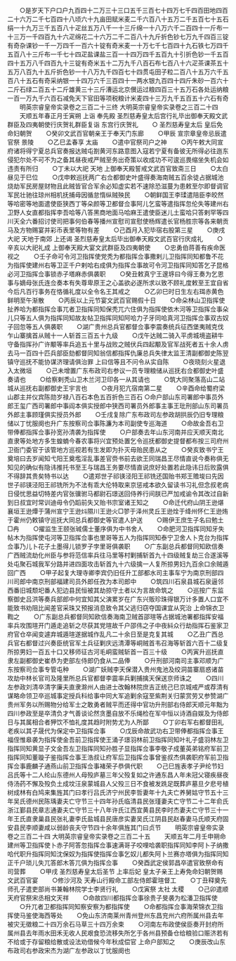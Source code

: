 <!-- { "loadSidebar": true } -->
　　○是岁天下户口户九百四十二万三十三口五千三百七十四万七千四百田地四百二十六万二千七百四十八顷六十九亩田赋米麦二千六百八十五万二千五百七十五石绢一十九万三千五百八十疋丝五万八千一十三斤绵一十八万六千二百四十一斤布一十三万一千四百九十六疋绵花二十六万二千二百八十九斤折色钞七万九千四百三锭有奇杂课钞一千一万四千一百六十锭有奇米麦一十万七千七百四十九石铁七万四千五百八十三斤布一千七十四疋盐课盐三百一十四万四千五百九十引折色钞一千五百四十五万八千四百九十三锭有奇米五十二万九千八百石布七百八十六疋茶课茶五十五万八百九十五斤折色钞一十八万九千四百七十四贯屯田子粒二百八十五万六千五百八十五石有奇采纳银一十四万六千三百四十一两水银九百四十四斤朱砂一百六十二斤石绿二百五十二斤雄黄三十三斤漕运北京儧运过粮四百三十五万石各处运纳粮一百一万九千六百石减免天下官田等项税粮计米麦四十三万九千五百五十六石有奇
　　明英宗睿皇帝实录卷之三百二十三终
大明英宗睿皇帝实录卷之三百二十四
　　天顺五年春正月壬寅朔  上诣  奉先殿  圣烈慈寿皇太后宫行礼毕出御奉天殿文武群臣及四夷朝使行庆贺礼群臣复诣  东宫行庆贺礼
　　○  圣烈慈寿皇太后  皇后免命妇朝贺
　　○癸卯文武百官朝亲王于奉天门东廊
　　○甲辰  宣宗章皇帝忌辰遣官祭  景陵
　　○乙巳孟春享  太庙
　　○遣中官祭司户之神
　　○丙午敕大同宣府诸将得宁夏总兵官奏报达贼屯劄黄河东路意图入寇若宁夏有备彼无所得必往迤东侵犯尔处不可不为之备其昼夜戒严贼至务出奇策以收成功不可逡巡畏缩坐失机会如违责有所归
　　○丁未以大祀  天地  上御奉天殿誓戒文武百官致斋三日
　　○太白昼见于巳位
　　○戊申敕巡抚两广右佥都御史叶盛得奏海南贼五百余徒占据城池烧劫军民房屋财物且此贼皆官合军余必知虚实若不速除恐滋蔓为患敕至尔即督调官军民壮驰往琼州相机抚捕毋因循怠惰纵贼殃民
　　○朝鲜国王李瑈遣陪臣李皎然等哈密等地面遣使臣狭西丁等朵颜等卫都督佥事阿儿乞蛮等遣指挥忽伦失等建州右卫野人女直都指挥李吾哈等八答黑商地面马哈麻王遣使臣迷儿土蛮哈只答剌罕等四川天全六番招讨使司把事何伯春等播州宣慰司宣慰使杨辉遣长官杨胜宗等各来朝贡马及方物赐宴并彩币表里等物有差
　　○己酉月入犯毕宿右股第三星
　　○庚戌大祀  天地于南郊  上还谒  圣烈慈寿皇太后毕出御奉天殿文武百官行庆成礼
　　○辛亥以大祀礼成  上御奉天殿大宴文武群臣及四夷朝使
　　○忠勇伯蒋善有疾命医视之
　　○壬子命可令河卫指挥使党秃为都指挥佥事撒剌儿卫指挥同知都鲁不花为指挥使建州右等卫正千户剌哈右成俱为指挥佥事故可令河卫指挥同知答乞子昆格必河卫指挥佥事锁赤子塔麻赤俱袭职
　　○癸丑敕真宁王邃垿曰今得王奏为乞恩事与嫡母张氏连佥奏本有失尊卑原王之心盖欲必遂所求以致不顾礼度敕至王宜自省今后凡百行事务在恪循礼度以全令名王其戒之
　　○乙卯巳时日生左右珥赤黄色鲜明至午渐散
　　○丙辰以上元节宴文武百官赐假十日
　　○命朵林山卫指挥使扯养哈为都指挥佥事兀者卫指挥同知保秃兀六住俱为指挥使依木河等卫指挥佥事朵儿只等五人俱为指挥同知故友帖卫指挥同知阿哈力子牙同哈真河卫指挥佥事双古奴子回忽等五人俱袭职
　　○湖广贵州总兵官都督佥事李震奏统兵征西堡夷贼克伐乍山寨擒首从贼十一人斩首三百五十九级
　　○戊午达贼二骑入平虏城境盗耕牛守备指挥孙广许颙等率兵追五十里与战败之贼伏兵四起颙及官军战死者五十余人虏去马一百四十匹兵部臣劾都督同知翁信都指挥仇廉总兵失律太监王清副都御史陈翌镇守巡抚不能协谋济理请俱治罪  上曰信等且不问令从实自陈
　　○夜晓刻火星退入太微垣
　　○己未增置广东布政司右参议一员专理粮储从巡抚右佥都御史叶盛奏请也
　　○给察剌秃山卫木兰河卫印各一从其请也
　　○筑大同聚落高山二站城从巡抚右副都御史王宇言也
　　○夜月犯亢宿南第二星
　　○辛酉命给蜀府梁山郡主并仪宾陈勋岁禄八百石本色五百折色三百石
○命户部山东司署郎中事员外郎王玺广西司署郎中事阎本俱实授郎中狭西司署员外郎事主事王玭刑部山东司署员外郎主事顾瑾俱实授员外郎　　
○壬戌复除广东布政司左参政胡拱辰仍旧专理粮储以丁忧服阕也升广东按察司佥事陈濂为本司副使专巡海道
　　○命故金吾右卫带俸都指挥佥事孙宽孙清袭为指挥使
　　○户部奏去年山东河南并应天顺天南北直隶等处地方多生蝗蝻今春农事将兴宜预处置乞令巡抚都御史提督都布按三司府州卫衙门委官于该管地方巡视若有生发即为扑灭毋贻民患从之
　　○癸亥致书宁王奠培曰去岁闻知弋阳王奠壏淫乱事差官赍书前去欲王同瑞昌王尽情直说今奏称俱无知见的确似有隐讳推托书至王与瑞昌王务要尽情直说庶好处置若此隐讳日后败露俱不得辞其贵矣特书以达
　　○遣郑世子祁锳泾阳王祁铣还国贻书郑王赡埈曰先因世子祁锳泾阳王祁铣所为不法有乖大伦特取来京惩戒本欲久留读书习礼但念叔老病日侵忧思益切特差内官张骥驸马都尉石璟送回侍养行间朕已严加戒谕令其改过自新到日叔宜时常训迪毋令仍蹈前失又贻书宗室诸王知之
　　○命迁代府山阴王逊煁襄垣王逊燂于蒲州宣宁王逊炓隰川王逊火□翏于泽州灵丘王逊烇于绛州怀仁王逊烠于霍州仍敕镇守巡抚大同总兵都御史等官遣人护送
　　○赐伊王庶生子名曰勉土□冉
　　○擢监生王颐张珹儒士董序俱为中书舍人
　　○命肥河卫指挥同知牙失帖木为指挥使屯河等卫指挥佥事也里哥等五人为指挥同知泰宁卫舍人卜克台为指挥佥事乃儿卜花子土墨得儿锁罗子孛里哥俱袭职
　　○广东副总兵都督同知欧信奏广西贼流劫化州臣与参将范信率兵往马里等村剿捕斩首九十四级贼复劫三合遂溪等处屯聚石城我军分路并进四面攻击斩首九十六级擒一人复所掠男妇九百余口余贼遁回广西
　　○甲子起复大理寺卿李宾仍旧任升工部都水司主事车宁为南京刑部四川司郎中南京刑部福建司员外郎任孜为本司郎中
　　○筑四川石泉县城石泉逼邻西番旧城颓圯番人犯边县民恒被其劫掠守土者以为言故命筑之
　　○巡按广东监察御史吕洪等奏兵部郎中何宜知其父演累岁在广东兴贩珍珠得银万计多置人口宜不能致书劝阻比闻差官采珠又预报消息致令其父逃归窃夺国课宜从究治  上命锦衣卫鞫之
　　○广东副总兵都督同知欧信奏海南卫贼首邵瑄等占据城池署都指挥安福率兵攻围瑄开门遁走追斩之尽获其党瑄故千户邵伟之子中夜紏众行劫指挥石鉴家卫府官仓卒闻变遽弃城遁瑄遂据城作乱凡二十余日至是克复其城
　　○乙丑广西总兵官右都督过兴奏臣统官军土兵征剿庆远清潭等峒贼首韦召海等斩首六百十二级复所掠男妇一百五十口又移师征古河毛峒蛮贼斩首一百三十级
　　○丙寅升巡抚直隶左副都御史崔恭为吏部左侍郎仍食从二品俸
　　○升刑部河南司主事邓顺为广东按察司佥事专管屯种
　　○湖广妖贼李天保潜入贵州鬼池及绞洞苗寨扇惑诸苗攻劫中林长官司及隆里所总兵官都督李震率兵剿捕擒天保送京师诛之
　　○四川左参政刘清卒清字廉夫直隶滁州人由进士改翰林院庶吉正统己巳京城戒严或荐清有谋略命领卫卒巡城事定授兵科给事中同大军追剿余寇至紫荆关归蒙赏劳又参赞湖广贵州军务以所赐物分给军士之敢勇者贼平而还得中官功升刑部右侍郎天顺元年黜为四川参政至是卒清负才气善谈论然贪墨自放不乐绳检在军中恒以诗酒自娱及为侍郎日与其属相合者狎饮不恤礼度其趋时附势尤为人所鄙
　　○丁卯右军右都督田礼老疾以其子晟代为保定中卫指挥佥事
　　○戊辰命故武功右卫带俸都指挥佥事王福侄惟皋袭为指挥使金吾前卫指挥使王涌子璟羽林前卫指挥同知叶礼子盛羽林左卫指挥同知黄显子文金吾左卫指挥同知孙胜子显指挥佥事李敬子成董英弟铭府军前卫指挥同知董璇子鉴指挥佥事王浩叔让府军后卫指挥佥事曾鉴叔杰俱袭职府军前卫指挥佥事鹿麟子通燕山前卫指挥佥事褚荣子恭俱代职
　　○己巳旌表孝子尹纶节妇吕氏等十二人纶山东德州人母殁庐墓三年父殁复如之许通东昌人年未冠父寝疾昼夜侍汤药不懈及殁负土成坟汪泉蒙城县人父殁三日不食被发跣足既葬庐墓旦夕悲号植树成林有白鸠来集旌其门曰孝行吕氏济宁州民李哲妻年十九夫亡养舅姑守节五十三年吴氏德州民陈瑀妻夫亡守节三十四年孙氏临清县民张瑾妻夫亡守节二十二年俞氏浙江鄞县民章志通妻夫亡守节三十八年许氏江西宜黄县民李时杰妻夫亡守节三十一年王氏直隶巢县民张礼妻李氏盐城县民唐彦实妻吴氏江阴县民赵春妻马氏顺天府固安县民李顺妻咸以弱龄丧夫守节四十余年俱旌其门曰贞节
　　明英宗睿皇帝实录卷之三百二十四
大明英宗睿皇帝实录卷之三百二十五
　　天顺五年二月壬申朔命建州等卫指挥使卜赤子阿答忽指挥佥事速满哥子咬哩哈袭职指挥同知李阿卜子纳撒哈代职升指挥同知沈保奴为指挥使指挥佥事乞奴儿都失阿卜兰赛亦塔俱为指挥同知正千户琐儿失兀答郎木答兀俱为指挥佥事
　　○癸酉武定侯郭昌卒遣官致祭命有司营葬
　　○甲戌  圣烈慈寿皇太后圣节  上率后妃  皇太子亲王上寿免命妇朝贺赐文武百官宴
　　○修沙河及  天寿山行殿命工部左侍郎霍瑄督工
　　○丁丑释奠先师孔子遣吏部尚书兼翰林院学士李贤行礼
　　○戊寅祭  太社  太稷
　　○己卯遣顺天府官祭宋丞相文天祥
　　○命故四川都指挥佥事徐贵子旻袭为松潘卫指挥使
　　○升兀者卫都指挥同知察安察为都指挥使
　　○命都指挥佥事海荣锦衣卫指挥使马鉴使海西等处
　　○免山东济南莱州青州登州东昌兖州六府所属州县去年被灾无徵粮二十四万余石马草三十四万余束
　　○河南左布政使侯臣奏开封府所属州县去年雨水田禾无收人民艰食恐流移失所乞于各州县预备仓给粮验口赈济若有不给或于存留粮给散或设法劝借候今年秋成偿官  上命户部知之
　　○庚辰改山东布政司右参政宋杰为湖广左参政以丁忧服阕也
